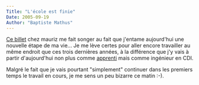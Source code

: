 ```yaml
---
Title: "L'école est finie"
Date: 2005-09-19
Author: "Baptiste Mathus"
---
```




[Ce billet](http://svay.com/blog/index/2005/09/19/315-c-est-la-rentree)
chez mauriz me fait songer au fait que j'entame aujourd'hui une nouvelle
étape de ma vie... Je me lève certes pour aller encore travailler au
même endroit que ces trois dernières années, à la différence que j'y
vais à partir d'aujourd'hui non plus comme
[apprenti](http://www.avenir.asso.fr/ "le site de promotion de ma filière au sein de l'école Ingénieurs 2000")
mais comme ingénieur en CDI.

Malgré le fait que je vais pourtant "simplement" continuer dans les
premiers temps le travail en cours, je me sens un peu bizarre ce
matin :-).

